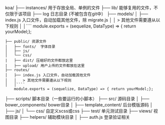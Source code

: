koa/
├── instances/  用于存放全局、单例的文件
├── lib/ 能够复用的文件，不仅限于该项目
├── log 日志目录 (不被包含在git中）
├── models/
│   ├── index.js 入口文件，自动加载其他文件，除 migrate.js
│   │   > 其他文件需要遵从以下规则
│   │````
    module.exports = (sequelize, DataType) => { return yourModel;};
````
├── public/ 资源文件
│   ├── fonts/  字体目录
│   ├── js/
│   └── css/
|   ├── dist/ 压缩好的文件都放这里
|   ├── upload/ 用户上传的文件都放在这里
├── routes/
│   ├── index.js 入口文件，自动加载其他文件
│   │   > 其他文件需要遵从以下规则
│   │````
    module.exports = (sequelize, DataType) => { return yourModel;};
````
├── scripts/   脚本目录（一些要运行的小脚本）
├── src/   源码目录
│   ├── bower_components/  bower目录
│   ├── template_content/  后台模版源码
│   ├── js/
│   └── css/  自定义scss或css
├── test/   单元测试目录
├── views/   视图目录
├── helpers/   辅助模块目录
│   ├── auth.js  登录验证相关


